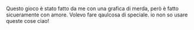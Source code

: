 Questo gioco è stato fatto da me con una grafica di merda, però è fatto sicueramente con amore. 
Volevo fare qaulcosa di speciale. 
io non so usare queste cose ciao!
